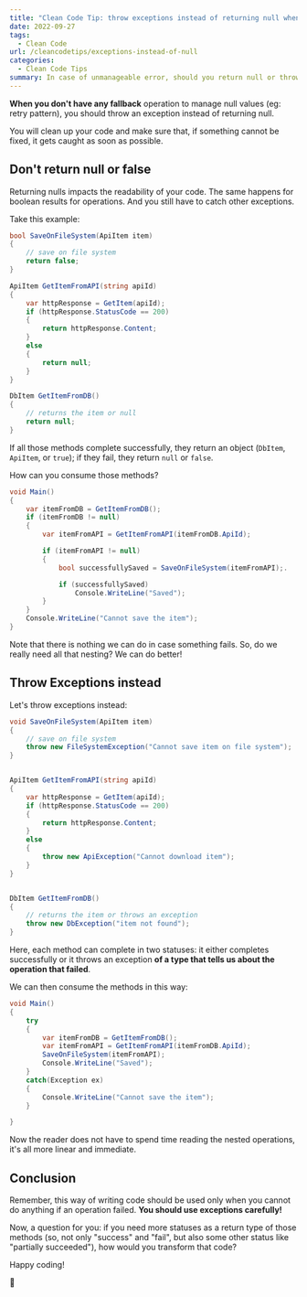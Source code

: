 ```yaml
---
title: "Clean Code Tip: throw exceptions instead of returning null when there is no fallback"
date: 2022-09-27
tags:
  - Clean Code
url: /cleancodetips/exceptions-instead-of-null
categories:
  - Clean Code Tips
summary: In case of unmanageable error, should you return null or throw exceptions?
---
```


**When you don't have any fallback** operation to manage null values (eg: retry pattern), you should throw an exception instead of returning null.

You will clean up your code and make sure that, if something cannot be fixed, it gets caught as soon as possible.

## Don't return null or false

Returning nulls impacts the readability of your code. The same happens for boolean results for operations. And you still have to catch other exceptions.

Take this example:

```cs
bool SaveOnFileSystem(ApiItem item)
{
    // save on file system
    return false;
}

ApiItem GetItemFromAPI(string apiId)
{
    var httpResponse = GetItem(apiId);
    if (httpResponse.StatusCode == 200)
    {
        return httpResponse.Content;
    }
    else
    {
        return null;
    }
}

DbItem GetItemFromDB()
{
    // returns the item or null
    return null;
}
```

If all those methods complete successfully, they return an object (`DbItem`, `ApiItem`, or `true`); if they fail, they return `null` or `false`.

How can you consume those methods?

```cs
void Main()
{
    var itemFromDB = GetItemFromDB();
    if (itemFromDB != null)
    {
        var itemFromAPI = GetItemFromAPI(itemFromDB.ApiId);

        if (itemFromAPI != null)
        {
            bool successfullySaved = SaveOnFileSystem(itemFromAPI);.

            if (successfullySaved)
                Console.WriteLine("Saved");
        }
    }
    Console.WriteLine("Cannot save the item");
}
```

Note that there is nothing we can do in case something fails. So, do we really need all that nesting? We can do better!

## Throw Exceptions instead

Let's throw exceptions instead:

```cs
void SaveOnFileSystem(ApiItem item)
{
    // save on file system
    throw new FileSystemException("Cannot save item on file system");
}


ApiItem GetItemFromAPI(string apiId)
{
    var httpResponse = GetItem(apiId);
    if (httpResponse.StatusCode == 200)
    {
        return httpResponse.Content;
    }
    else
    {
        throw new ApiException("Cannot download item");
    }
}


DbItem GetItemFromDB()
{
    // returns the item or throws an exception
    throw new DbException("item not found");
}
```

Here, each method can complete in two statuses: it either completes successfully or it throws an exception **of a type that tells us about the operation that failed**.

We can then consume the methods in this way:

```cs
void Main()
{
    try
    {
        var itemFromDB = GetItemFromDB();
        var itemFromAPI = GetItemFromAPI(itemFromDB.ApiId);
        SaveOnFileSystem(itemFromAPI);
        Console.WriteLine("Saved");
    }
    catch(Exception ex)
    {
        Console.WriteLine("Cannot save the item");
    }

}
```

Now the reader does not have to spend time reading the nested operations, it's all more linear and immediate.

## Conclusion

Remember, this way of writing code should be used only when you cannot do anything if an operation failed. **You should use exceptions carefully!**

Now, a question for you: if you need more statuses as a return type of those methods (so, not only "success" and "fail", but also some other status like "partially succeeded"), how would you transform that code?

Happy coding!

🐧

